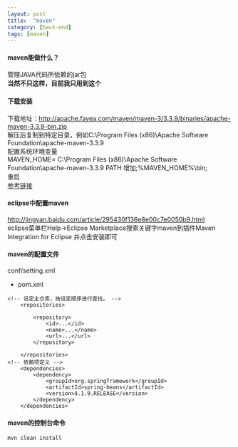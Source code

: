 ```yaml
---
layout: post
title:  "maven"
category: [back-end]
tags: [maven]
---
```


#### maven能做什么？

管理JAVA代码所依赖的jar包  
**当然不只这样，目前我只用到这个**

#### 下载安装

下载地址：http://apache.fayea.com/maven/maven-3/3.3.9/binaries/apache-maven-3.3.9-bin.zip  
解压后复制到特定目录，例如C:\Program Files (x86)\Apache Software Foundation\apache-maven-3.3.9  
配置系统环境变量  
MAVEN_HOME= C:\Program Files (x86)\Apache Software Foundation\apache-maven-3.3.9
PATH 增加;%MAVEN_HOME%\bin;  
重启  
[参考链接](http://wiki.jikexueyuan.com/project/maven/environment-setup.html)  

#### eclipse中配置maven
http://jingyan.baidu.com/article/295430f136e8e00c7e0050b9.html  
eclipse菜单栏Help->Eclipse Marketplace搜索关键字maven到插件Maven Integration for Eclipse 并点击安装即可  

#### maven的配置文件

conf/setting.xml  
 - pom.xml

```
<!-- 设定主仓库，按设定顺序进行查找。 -->
	<repositories>
	
		<repository>
			<id>...</id>
			<name>...</name>
			<url>...</url>
		</repository>
		
	</repositories>
<!-- 依赖项定义 -->
	<dependencies>
	    <dependency>
			<groupId>org.springframework</groupId>
			<artifactId>spring-beans</artifactId>
			<version>4.1.9.RELEASE</version>
		</dependency>
	</dependencies>
```
#### maven的控制台命令

```
mvn clean install
```
